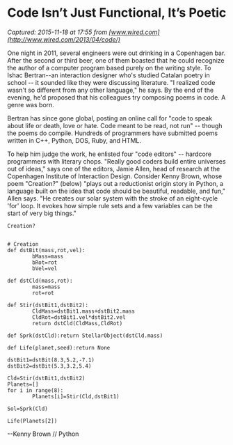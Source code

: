 # Code Isn’t Just Functional, It’s Poetic

_Captured: 2015-11-18 at 17:55 from [www.wired.com](http://www.wired.com/2013/04/code/)_

One night in 2011, several engineers were out drinking in a Copenhagen bar. After the second or third beer, one of them boasted that he could recognize the author of a computer program based purely on the writing style. To Ishac Bertran--an interaction designer who's studied Catalan poetry in school -- it sounded like they were discussing literature. "I realized code wasn't so different from any other language," he says. By the end of the evening, he'd proposed that his colleagues try composing poems in code. A genre was born. 

Bertran has since gone global, posting an online call for "code to speak about life or death, love or hate. Code meant to be read, not run" -- though the poems do compile. Hundreds of programmers have submitted poems written in C++, Python, DOS, Ruby, and HTML.

To help him judge the work, he enlisted four "code editors" -- hardcore programmers with literary chops. "Really good coders build entire universes out of ideas," says one of the editors, Jamie Allen, head of research at the Copenhagen Institute of Interaction Design. Consider Kenny Brown, whose poem "Creation?" (below) "plays out a reductionist origin story in Python, a language built on the idea that code should be beautiful, readable, and fun," Allen says. "He creates our solar system with the stroke of an eight-cycle 'for' loop. It evokes how simple rule sets and a few variables can be the start of very big things."
    
    
    Creation?
    
    
    # Creation
    def dstBit(mass,rot,vel):
            bMass=mass
            bRot=rot
            bVel=vel
    
    def dstCld(mass,rot):
            mass=mass
            rot=rot
    
    def Stir(dstBit1,dstBit2):
            CldMass=dstBit1.mass+dstBit2.mass
            CldRot=dstBit1.vel*dstBit2.vel
            return dstCld(CldMass,CldRot)
    
    def Sprk(dstCld):return StellarObject(dstCld.mass)
    
    def Life(planet,seed):return None
    
    dstBit1=dstBit(8.3,5.2,-7.1)
    dstBit2=dstBit(5.3,3.2,5.4)
    
    Cld=Stir(dstBit1,dstBit2)
    Planets=[]
    for i in range(8):
            Planets[i]=Stir(Cld,dstBit1)
    
    Sol=Sprk(Cld)
    
    Life(Planets[2])
    

--Kenny Brown // Python
